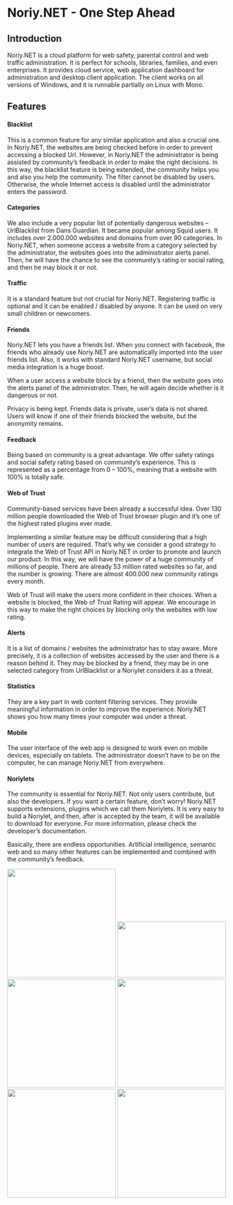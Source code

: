 Noriy.NET - One Step Ahead
=====
<h2> Introduction </h2>

Noriy.NET is a cloud platform for web safety, parental control and web traffic administration. It is perfect for schools, libraries, families, and even enterprises. It provides cloud service, web application dashboard for administration and desktop client application. The client works on all versions of Windows, and it is runnable partially on Linux with Mono. 
<h2>Features </h2>

<h4> Blacklist </h4>

This is a common feature for any similar application and also a crucial one. In Noriy.NET, the websites are being checked before in order to prevent accessing a blocked Url. However, in Noriy.NET the administrator is being assisted by community’s feedback in order to make the right decisions. In this way, the blacklist feature is being extended, the community helps you and also you help the community. The filter cannot be disabled by users. Otherwise, the whole Internet access is disabled until the administrator enters the password.

<h4> Categories </h4>

We also include a very popular list of potentially dangerous websites – UrlBlacklist from Dans Guardian. It became popular among Squid users. It includes over 2.000.000 websites and domains from over 90 categories. In Noriy.NET, when someone access a website from a category selected by the administrator, the websites goes into the administrator alerts panel. Then, he will have the chance to see the community’s rating or social rating, and then he may block it or not.

<h4> Traffic </h4>

It is a standard feature but not crucial for Noriy.NET. Registering traffic is optional and it can be enabled / disabled by anyone. It can be used on very small children or newcomers.

<h4> Friends </h4>

Noriy.NET lets you have a friends list. When you connect with facebook, the friends who already use Noriy.NET are automatically imported into the user friends list. Also, it works with standard Noriy.NET username, but social media integration is a huge boost.

When a user access a website block by a friend, then the website goes into the alerts panel of the administrator. Then, he will again decide whether is it dangerous or not.

Privacy is being kept. Friends data is private, user’s data is not shared. Users will know if one of their friends blocked the website, but the anonymity remains.

<h4> Feedback </h4>

Being based on community is a great advantage. We offer safety ratings and social safety rating based on community’s experience. This is represented as a percentage from 0 – 100%, meaning that a website with 100% is totally safe.

<h4> Web of Trust </h4>

Community-based services have been already a successful idea. Over 130 million people downloaded the Web of Trust browser plugin and it’s one of the highest rated plugins ever made.

Implementing a similar feature may be difficult considering that a high number of users are required. That’s why we consider a good strategy to integrate the Web of Trust API in Noriy.NET in order to promote and launch our product. In this way, we will have the power of a huge community of millions of people. There are already 53 million rated websites so far, and the number is growing. There are almost 400.000 new community ratings every month.

Web of Trust will make the users more confident in their choices. When a website is blocked, the Web of Trust Rating will appear. We encourage in this way to make the right choices by blocking only the websites with low rating.

<h4> Alerts </h4>

It is a list of domains / websites the administrator has to stay aware. More precisely, it is a collection of websites accessed by the user and there is a reason behind it. They may be blocked by a friend, they may be in one selected category from UrlBlacklist or a Noriylet considers it as a threat.

<h4> Statistics </h4>

They are a key part in web content filtering services. They provide meaningful information in order to improve the experience. Noriy.NET shows you how many times your computer was under a threat.

<h4> Mobile </h4>

The user interface of the web app is designed to work even on mobile devices, especially on tablets. The administrator doesn’t have to be on the computer, he can manage Noriy.NET from everywhere.

<h4> Noriylets </h4>

The community is essential for Noriy.NET. Not only users contribute, but also the developers. If you want a certain feature, don’t worry! Noriy.NET supports extensions, plugins which we call them Noriylets. It is very easy to build a Noriylet, and then, after is accepted by the team, it will be available to download for everyone. For more information, please check the developer’s documentation.

Basically, there are endless opportunities. Artificial intelligence, semantic web and so many other features can be implemented and combined with the community’s feedback.

<img width="250px" src = "https://github.com/alexandruionascu/Noriy/blob/master/pictures/welcome.png" />
<img width="250px" height="129px" src = "https://github.com/alexandruionascu/Noriy/blob/master/pictures/desktop_login.png" />
<br />
<img width="250px" src = "https://github.com/alexandruionascu/Noriy/blob/master/pictures/blacklist.png" />
<img width="250px" src = "https://github.com/alexandruionascu/Noriy/blob/master/pictures/noriy_block.png" />

<br />
<img width="250px" src = "https://github.com/alexandruionascu/Noriy/blob/master/pictures/statistics.png" />
<img width="250px" src = "https://github.com/alexandruionascu/Noriy/blob/master/pictures/login.png" />







